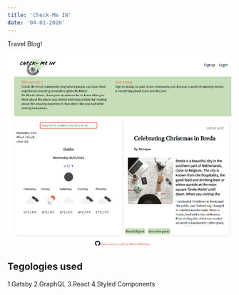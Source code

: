 ```yaml
---
title: 'Check-Me IN'
date: '04-01-2020'
---
```


Travel Blog!

![blog](././checkmein.png)
## Tegologies used

1.Gatsby
2.GraphQL
3.React
4.Styled Components
